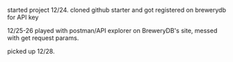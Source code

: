 started project 12/24. cloned github starter and got registered on brewerydb for API key

12/25-26 played with postman/API explorer on BreweryDB's site, messed with get request params.

picked up 12/28.